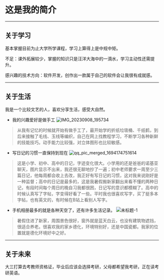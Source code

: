 # 这是我的简介
---
## 关于学习
基本掌握目前为止大学所学课程，学习上算得上是中规中矩。

不足：课外拓展较少，掌握的知识只是汪洋大海中的一滴水，学习主动性还需提升。

感兴趣的技术方向：软件开发，创作出一款属于自己的软件会让我很有成就感。

----
## 关于生活
我是一个比较文艺的人，喜欢分享生活，感受大自然。

- 我的兴趣爱好是做手工
  ![IMG_20230908_195734](https://github.com/shoppingaaa/shoppingaaa/assets/143972767/e8eea7d3-9295-4381-8032-850e866deebe)
> 从我有记忆的时候就开始有做手工了，最开始学的折纸垃圾桶、千纸鹤，到后来接触了毛线、玉线等编织，自己在网上找教程学习，不断学习各种新鲜的技能技巧。动手能力比较强，对立体图形也比较敏感。
- 写日记的习惯一直保持到现在
  ![qq_pic_merged_1694174751614](https://github.com/shoppingaaa/shoppingaaa/assets/143972767/e908bc6b-83a5-4638-b1bd-d3b00eb6ab01)
> 这是小学、初中、高中的日记，字迹变化很大。小学用的还是爸爸的诺基亚聊天，图片显示不出来，我还很无聊地抄了一遍；初中老师要求一周至少三篇日记，他每周都会收上去改，我正好有写日记的习惯，这对我来说刚好是一种监督；高中的日记是最多的，这是我暑假搬新家翻出来看不懂的两种日记，有段时间每个周日的晚自习我都很困，日记写的意识都模糊了。高中的时候认真写了字帖，字变得好看了一些。平时我也很喜欢写字，买了挺多本字帖，也有英文的，有时候在B站上看别人写字。
- 手机相册最多的就是各种天空了，还有许多生活记录。
![未标题-1](https://github.com/shoppingaaa/shoppingaaa/assets/143972767/d67ad94d-ebdb-4ad8-9dd1-dc0675e40dd2)
> 暑假住进了新家，周围景色很好，窗外就是蓝天白云，也没有建筑物遮挡，很适合养老。很喜欢我的家乡德化，环境特别好，还是中国瓷都。我家的位置就是德化环境好中之好。


----
## 关于未来
大三打算去考教师资格证，毕业后应该会选择考研，父母都希望我考研，正在读考研英语。
